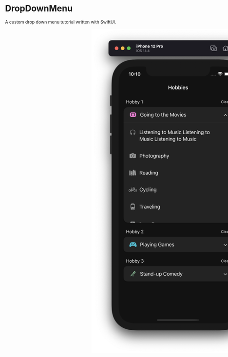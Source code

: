 # DropDownMenu
A custom drop down menu tutorial written with SwiftUI.

<div style="width: 1136px; height: 2132px;">
    <div align="center">
        <img src="https://github.com/marlonjames71/DropDownMenu/blob/main/Assets/Screen%20Shot%202021-03-28%20at%2010.10.59%20PM.png" width="50%" height="50%">
    </div>
</div>
